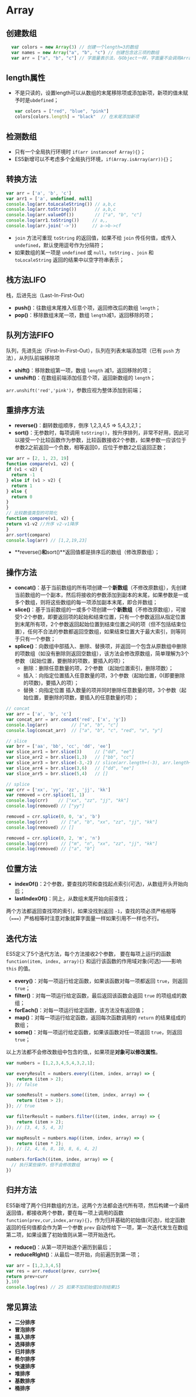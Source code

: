 # Array

## 创建数组  <a id="create"></a>

```javascript
  var colors = new Array(3) // 创建一个length=3的数组
  var names = new Array("a", "b", "c") // 创建包含这三项的数组
  var arr = ["a", "b", "c"] // 字面量表示法，与Object一样，字面量不会调用Array()构造函数
```

## length属性  <a id="length"></a>

* 不是只读的，设置length可以从数组的末尾移除项或添加新项，新项的值未赋予时是`ubdefined`；

  ```javascript
  var colors = ["red", "blue", "pink"]
  colors[colors.length] = "black"  // 在末尾添加新项
  ```

## 检测数组  <a id="isarray"></a>

* 只有一个全局执行环境时 `if(arr instanceof Array){}`；
* ES5新增可以不考虑多个全局执行环境，`if(Array.isArray(arr)){}`；

## 转换方法  <a id="transform"></a>

```javascript
var arr = ['a', 'b', 'c']
var arr1 = ['a', undefined, null]
console.log(arr.toLocaleString()) // a,b,c
console.log(arr.toString())       // a,b,c
console.log(arr.valueOf())        // ["a", "b", "c"]
console.log(arr1.toString())     // a,,
console.log(arr.join('->'))      // a->b->cf
```

* `join` 方法可重现 `toString` 的返回值，如果不给 `join` 传任何值，或传入 `undefined`，默认使用逗号作为分隔符；
* 如果数组的某一项是 `undefined` 或 `null`，`toString` 、`join` 和 `toLocaleString` 返回的结果中以空字符串表示；

## 栈方法LIFO  <a id="lifo"></a>

栈，后进先出（Last-In-First-Out）

* **push\(\)**：往数组末尾推入任意个项，返回修改后的数组 `length`；
* **pop\(\)**：移除数组末尾一项，数组 `length`减1，返回移除的项；

## 队列方法FIFO  <a id="fifo"></a>

队列，先进先出（First-In-First-Out），队列在列表末端添加项（已有 `push` 方法），从列队前端移除项

* **shift\(\)**：移除数组第一项，数组 `length` 减1，返回移除的项；
* **unshift\(\)**：在数组前端添加任意个项，返回新数组的 `length`；

`arr.unshift('red','pink')`，参数应视为整体添加到前端；

## 重排序方法  <a id="reorder"></a>

* **reverse\(\)**：翻转数组顺序，倒序 1,2,3,4,5 =&gt; 5,4,3,2,1；
* **sort\(\)**：无参数时，每项调用 `toString()`，按升序排列，非常不好用，因此可以接受一个比较函数作为参数，比较函数接收2个参数，如果参数一应该位于参数2之前返回一个负数，相等返回0，应位于参数2之后返回正数；

```javascript
var arr = [2, 1, 23, 19]
function compare(v1, v2) {
if (v1 < v2) {
  return -1
} else if (v1 > v2) {
  return 1
} else {
  return 0
}
}
// 比较数值类型的可简化
function compare(v1, v2) {
return v1-v2 //升序 v2-v1降序
}
arr.sort(compare)
console.log(arr) // [1,2,19,23]
```

* **reverse\(\)**和**sort\(\)**返回值都是排序后的数组（修改原数组）；

## 操作方法  <a id="handle"></a>

* **concat\(\)**：基于当前数组的所有项创建一个**新数组**（不修改原数组），先创建当前数组的一个副本，然后将接收的参数添加到副本的末尾，如果参数是一或多个数组，则将这些数组的每一项添加副本末尾，即合并数组；
* **slice\(\)**：基于当前数组的一或多个项创建一个**新数组**（不修改原数组），可接受1-2个参数，即要返回项的起始和结束位置，只有一个参数返回从指定位置到末尾所有项，2个参数返回起始位置到结束位置之间的项（但不包括结束位置），任何不合法的参数都返回空数组，如果结束位置大于最大索引，则等同于只有一个参数；
* **splice\(\)**：向数组中部插入、删除、替换项，并返回一个包含从原数组中删除的项数组（如没有删除则返回空数组），该方法会修改原数组，简单理解为3个参数 （起始位置，要删除的项数，要插入的项）；
  * 删除：删除任意数量的项，2个参数 （起始位置索引，删除项数）；
  * 插入：向指定位置插入任意数量的项，3个参数（起始位置，0\(即要删除的项数\)，要插入的项）；
  * 替换：向指定位置 插入数量的项并同时删除任意数量的项，3个参数（起始位置，要删除的项数，要插入的任意数量的项）；

```javascript
// concat
var arr = ['a', 'b', 'c']
var concat_arr = arr.concat('red', ['x', 'y'])
console.log(arr)         // ["a", "b", "c"]
console.log(concat_arr)  // ["a", "b", "c", "red", "x", "y"]

// slice
var brr = ['aa', 'bb', 'cc', 'dd', 'ee']
var slice_arr1 = brr.slice(3)     // ["dd", "ee"]
var slice_arr2 = brr.slice(1,3)   // ["bb", "cc"]
var slice_arr3 = brr.slice(-3,-2) // slice(arr.length+(-3), arr.length+(-2))  ["cc"]
var slice_arr4 = brr.slice(3,6)   // ["dd", "ee"]
var slice_arr5 = brr.slice(5,4)   // []

// splice
var crr = ['xx', 'yy', 'zz', 'jj', 'kk']
var removed = crr.splice(1, 1)
console.log(crr)    // ["xx", "zz", "jj", "kk"]
console.log(removed) // ["yy"]

removed = crr.splice(0, 0, 'a', 'b')
console.log(crr)     // ["a", "b", "xx", "zz", "jj", "kk"]
console.log(removed) // []

removed = crr.splice(0, 2, 'm', 'n')
console.log(crr)     // ["m", "n", "xx", "zz", "jj", "kk"]
console.log(removed) // ["a", "b"]
```

## 位置方法  <a id="index"></a>

* **indexOf\(\)**：2个参数，要查找的项和查找起点索引\(可选\)，从数组开头开始向后；
* **lastIndexOf\(\)**：同上，从数组末尾开始向前查找；

两个方法都返回查找项的索引，如果没找到返回 `-1`，查找的项必须严格相等（`===`）严格相等时注意对象就算字面量一样如果引用不一样也不行。

## 迭代方法  <a id="iteration"></a>

ES5定义了5个迭代方法，每个方法接收2个参数， 要在每项上运行的函数 `function(item, index, array){}` 和运行该函数的作用域对象\(可选\)——影响 `this` 的值。

* **every\(\)**：对每一项运行给定函数，如果该函数对每一项都返回 `true`，则返回 `true`；
* **filter\(\)**：对每一项运行给定函数，最后返回该函数会返回 `true` 的项组成的数组；
* **forEach\(\)**：对每一项运行给定函数，该方法没有返回值；
* **map\(\)**：对每一项运行给定函数，返回每次函数调用的 `return` 的结果组成的数组；
* **some\(\)**：对每一项运行给定函数，如果该函数对任一项返回 `true`，则返回 `true`；

以上方法都不会修改数组中包含的值,，如果项是**对象可以修改属性**。

```javascript
var numbers = [1,2,3,4,5,4,3,2,1];

var everyResult = numbers.every((item, index, array) => {
    return (item > 2);
}); // false

var someResult = numbers.some((item, index, array) => {
    return (item > 2);
}); // true

var filterResult = numbers.filter((item, index, array) => {
    return (item > 2);
}); // [3, 4, 5, 4, 3]

var mapResult = numbers.map((item, index, array) => {
    return (item * 2);
}); // [2, 4, 6, 8, 10, 8, 6, 4, 2]

numbers.forEach((item, index, array) => {
  // 执行某些操作，但不会修改数组
})
```

## 归并方法

ES5新增了两个归并数组的方法，这两个方法都会迭代所有项，然后构建一个最终返回值，都接收两个参数，要在每一项上调用的函数 `function(prev,cur,index,array){}`，作为归并基础的初始值\(可选\)，给定函数返回的任何值都会作为第一个参数 `prev` 自动传给下一项，第一次迭代发生在数组第二项，如果设置了初始值则从第一项开始迭代。

* **reduce\(\)**：从第一项开始逐个遍历到最后；
* **reduceRIght\(\)**：从最后一项开始，向前遍历到第一项；

```javascript
var arr = [1,2,3,4,5]
var res = arr.reduce((prev, curr)=>{
return prev+curr
},10)
console.log(res) // 25 如果不加初始值10则结果15
```

## 常见算法  <a id="algorithm"></a>

* **二分排序**
* **冒泡排序**
* **插入排序**
* **选择排序**
* **归并排序**
* **希尔排序**
* **快速排序**
* **堆排序**
* **基数排序**
* **桶排序**

